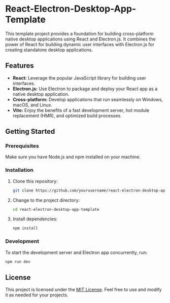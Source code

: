 # React-Electron-Desktop-App-Template

This template project provides a foundation for building cross-platform native desktop applications using React and Electron.js. It combines the power of React for building dynamic user interfaces with Electron.js for creating standalone desktop applications.

## Features

- **React:** Leverage the popular JavaScript library for building user interfaces.
- **Electron.js:** Use Electron to package and deploy your React app as a native desktop application.
- **Cross-platform:** Develop applications that run seamlessly on Windows, macOS, and Linux.
- **Vite:** Enjoy the benefits of a fast development server, hot module replacement (HMR), and optimized build processes.

## Getting Started

### Prerequisites

Make sure you have Node.js and npm installed on your machine.

### Installation

1. Clone this repository:

    ```bash
    git clone https://github.com/yourusername/react-electron-desktop-app-template.git
    ```

2. Change to the project directory:

    ```bash
    cd react-electron-desktop-app-template
    ```

3. Install dependencies:

    ```bash
    npm install
    ```

### Development

To start the development server and Electron app concurrently, run:

```bash
npm run dev
```

## License

This project is licensed under the [MIT License](LICENSE.md). Feel free to use and modify it as needed for your projects.
